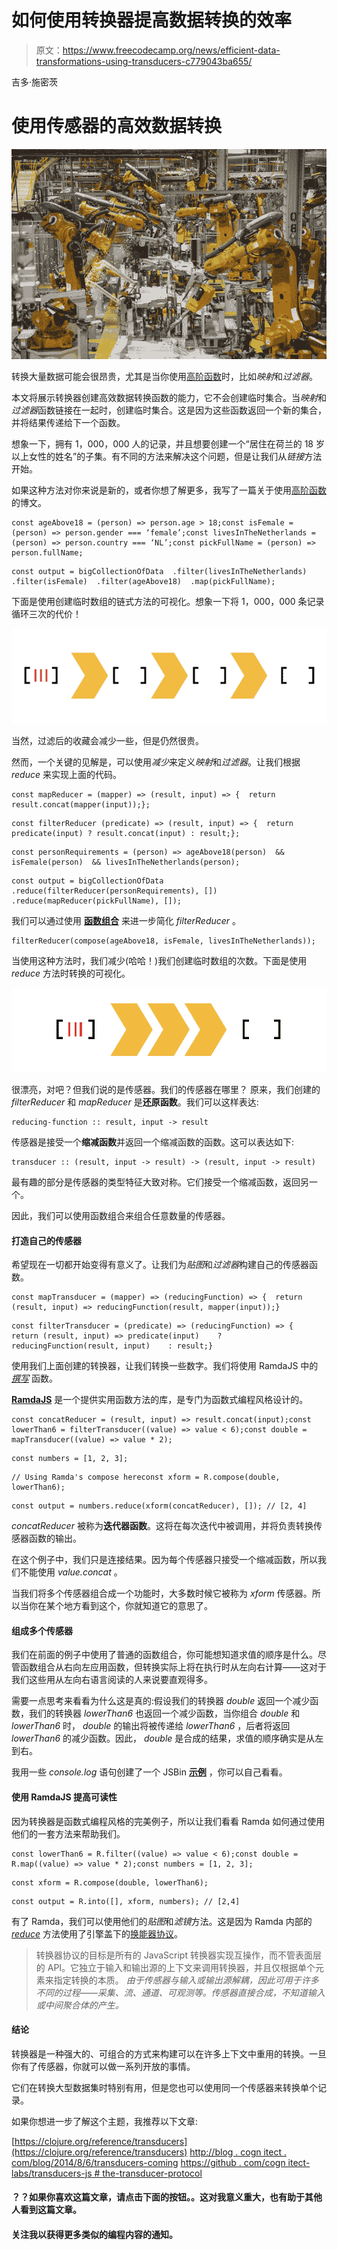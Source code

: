 # 如何使用转换器提高数据转换的效率

> 原文：<https://www.freecodecamp.org/news/efficient-data-transformations-using-transducers-c779043ba655/>

吉多·施密茨

# **使用传感器的高效数据转换**

![pI9i70xQN0WqZbqKE01Tbba9kX4KknGHkRNc](img/dcadd5293cbab1db5bd470b73383dc42.png)

转换大量数据可能会很昂贵，尤其是当你使用[高阶函数](https://medium.freecodecamp.org/higher-order-functions-in-javascript-d9101f9cf528)时，比如*映射*和*过滤器*。

本文将展示转换器创建高效数据转换函数的能力，它不会创建临时集合。当*映射*和*过滤器*函数链接在一起时，创建临时集合。这是因为这些函数返回一个新的集合，并将结果传递给下一个函数。

想象一下，拥有 1，000，000 人的记录，并且想要创建一个“居住在荷兰的 18 岁以上女性的姓名”的子集。有不同的方法来解决这个问题，但是让我们从*链接*方法开始。

如果这种方法对你来说是新的，或者你想了解更多，我写了一篇关于使用[高阶函数](https://medium.freecodecamp.org/higher-order-functions-in-javascript-d9101f9cf528)的博文。

```
const ageAbove18 = (person) => person.age > 18;const isFemale = (person) => person.gender === ‘female’;const livesInTheNetherlands = (person) => person.country === ‘NL’;const pickFullName = (person) => person.fullName;
```

```
const output = bigCollectionOfData  .filter(livesInTheNetherlands)  .filter(isFemale)  .filter(ageAbove18)  .map(pickFullName);
```

下面是使用创建临时数组的链式方法的可视化。想象一下将 1，000，000 条记录循环三次的代价！

![G7mX8Ht-mfOiYsTYYv-kesUmfmOfrdYVo74O](img/2e136f6ab579fdd994ab06df66aabf49.png)

当然，过滤后的收藏会减少一些，但是仍然很贵。

然而，一个关键的见解是，可以使用*减少*来定义*映射*和*过滤器*。让我们根据 *reduce* 来实现上面的代码。

```
const mapReducer = (mapper) => (result, input) => {  return result.concat(mapper(input));};
```

```
const filterReducer (predicate) => (result, input) => {  return predicate(input) ? result.concat(input) : result;};
```

```
const personRequirements = (person) => ageAbove18(person)  && isFemale(person)  && livesInTheNetherlands(person);
```

```
const output = bigCollectionOfData  .reduce(filterReducer(personRequirements), [])  .reduce(mapReducer(pickFullName), []);
```

我们可以通过使用 [**函数组合**](https://medium.com/javascript-scene/master-the-javascript-interview-what-is-function-composition-20dfb109a1a0) 来进一步简化 *filterReducer* 。

```
filterReducer(compose(ageAbove18, isFemale, livesInTheNetherlands));
```

当使用这种方法时，我们减少(哈哈！)我们创建临时数组的次数。下面是使用 *reduce* 方法时转换的可视化。

![dtnQEQo-2hzZ25uM-ycsYAbh8MCV51WRuvJs](img/202d988ffc276eecd307d74067edfcd1.png)

很漂亮，对吧？但我们说的是传感器。我们的传感器在哪里？
原来，我们创建的 *filterReducer* 和 *mapReducer* 是**还原函数**。我们可以这样表达:

```
reducing-function :: result, input -> result
```

传感器是接受一个**缩减函数**并返回一个缩减函数的函数。这可以表达如下:

```
transducer :: (result, input -> result) -> (result, input -> result)
```

最有趣的部分是传感器的类型特征大致对称。它们接受一个缩减函数，返回另一个。

因此，我们可以使用函数组合来组合任意数量的传感器。

#### **打造自己的传感器**

希望现在一切都开始变得有意义了。让我们为*贴图*和*过滤器*构建自己的传感器函数。

```
const mapTransducer = (mapper) => (reducingFunction) => {  return (result, input) => reducingFunction(result, mapper(input));}
```

```
const filterTransducer = (predicate) => (reducingFunction) => {  return (result, input) => predicate(input)    ? reducingFunction(result, input)    : result;}
```

使用我们上面创建的转换器，让我们转换一些数字。我们将使用 RamdaJS 中的 [*撰写*](http://ramdajs.com/docs/#compose) 函数。

[**RamdaJS**](http://ramdajs.com) 是一个提供实用函数方法的库，是专门为函数式编程风格设计的。

```
const concatReducer = (result, input) => result.concat(input);const lowerThan6 = filterTransducer((value) => value < 6);const double = mapTransducer((value) => value * 2);
```

```
const numbers = [1, 2, 3];
```

```
// Using Ramda's compose hereconst xform = R.compose(double, lowerThan6);
```

```
const output = numbers.reduce(xform(concatReducer), []); // [2, 4]
```

*concatReducer* 被称为**迭代器函数**。这将在每次迭代中被调用，并将负责转换传感器函数的输出。

在这个例子中，我们只是连接结果。因为每个传感器只接受一个缩减函数，所以我们不能使用 *value.concat* 。

当我们将多个传感器组合成一个功能时，大多数时候它被称为 *xform* 传感器。所以当你在某个地方看到这个，你就知道它的意思了。

#### **组成多个传感器**

我们在前面的例子中使用了普通的函数组合，你可能想知道求值的顺序是什么。尽管函数组合从右向左应用函数，但转换实际上将在执行时从左向右计算——这对于我们这些用从左向右语言阅读的人来说要直观得多。

需要一点思考来看看为什么这是真的:假设我们的转换器 *double* 返回一个减少函数，我们的转换器 *lowerThan6* 也返回一个减少函数，当你组合 *double* 和 *lowerThan6* 时， *double* 的输出将被传递给 *lowerThan6* ，后者将返回 *lowerThan6* 的减少函数。因此， *double* 是合成的结果，求值的顺序确实是从左到右。

我用一些 *console.log* 语句创建了一个 JSBin [**示例**](https://jsbin.com/kezugajaqa/1/edit?js,console) ，你可以自己看看。

#### **使用 RamdaJS 提高可读性**

因为转换器是函数式编程风格的完美例子，所以让我们看看 Ramda 如何通过使用他们的一套方法来帮助我们。

```
const lowerThan6 = R.filter((value) => value < 6);const double = R.map((value) => value * 2);const numbers = [1, 2, 3];
```

```
const xform = R.compose(double, lowerThan6);
```

```
const output = R.into([], xform, numbers); // [2,4]
```

有了 Ramda，我们可以使用他们的*贴图*和*滤镜*方法。这是因为 Ramda 内部的 [*reduce*](https://github.com/ramda/ramda/blob/v0.25.0/source/internal/_reduce.js) 方法使用了引擎盖下的[换能器协议](https://github.com/cognitect-labs/transducers-js#the-transducer-protocol)。

> 转换器协议的目标是所有的 JavaScript 转换器实现互操作，而不管表面层的 API。它独立于输入和输出源的上下文来调用转换器，并且仅根据单个元素来指定转换的本质。
> *由于传感器与输入或输出源解耦，因此可用于许多不同的过程——采集、流、通道、可观测等。传感器直接合成，不知道输入或中间聚合体的产生。*

#### **结论**

转换器是一种强大的、可组合的方式来构建可以在许多上下文中重用的转换。一旦你有了传感器，你就可以做一系列开放的事情。

它们在转换大型数据集时特别有用，但是您也可以使用同一个传感器来转换单个记录。

如果你想进一步了解这个主题，我推荐以下文章:

[https://clojure.org/reference/transducers](https://clojure.org/reference/transducers)
[http://blog . cogn itect . com/blog/2014/8/6/transducers-coming](http://blog.cognitect.com/blog/2014/8/6/transducers-are-coming)
[https://github . com/cogn itect-labs/transducers-js # the-transducer-protocol](https://github.com/cognitect-labs/transducers-js#the-transducer-protocol)

#### ？？如果你喜欢这篇文章，请点击下面的按钮。。这对我意义重大，也有助于其他人看到这篇文章。

#### 关注我以获得更多类似的编程内容的通知。